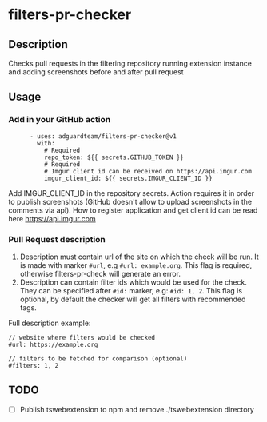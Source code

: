# filters-pr-checker

## Description
Checks pull requests in the filtering repository running extension instance and adding screenshots before and after pull request

## Usage
### Add in your GitHub action

```
      - uses: adguardteam/filters-pr-checker@v1
        with:
          # Required
          repo_token: ${{ secrets.GITHUB_TOKEN }}
          # Required
          # Imgur client id can be received on https://api.imgur.com
          imgur_client_id: ${{ secrets.IMGUR_CLIENT_ID }}
```

Add IMGUR_CLIENT_ID in the repository secrets. Action requires it in order to publish screenshots (GitHub doesn't allow to upload screenshots in the comments via api). How to register application and get client id can be read here https://api.imgur.com

### Pull Request description
1. Description must contain url of the site on which the check will be run. It is made with marker `#url`, e.g `#url: example.org`. This flag is required, otherwise filters-pr-check will generate an error.
2. Description can contain filter ids which would be used for the check. They can be specified after `#id:` marker, e.g: `#id: 1, 2`. This flag is optional, by default the checker will get all filters with recommended tags.

Full description example:
```
// website where filters would be checked
#url: https://example.org

// filters to be fetched for comparison (optional)
#filters: 1, 2
```

## TODO
- [ ] Publish tswebextension to npm and remove ./tswebextension directory
